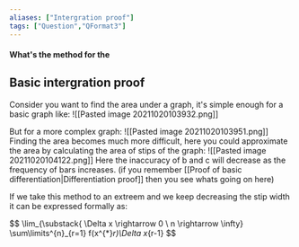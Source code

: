 ```yaml
---
aliases: ["Intergration proof"]
tags: ["Question","QFormat3"]
---
```


#### What's the method for the
## Basic intergration proof
Consider you want to find the area under a graph, it's simple enough for a basic graph like:
![[Pasted image 20211020103932.png]]

But for a more complex graph:
![[Pasted image 20211020103951.png]]
Finding the area becomes much more difficult, here you could approximate the area by calculating the area of stips of the graph:
![[Pasted image 20211020104122.png]]
Here the inaccuracy of b and c will decrease as the frequency of bars increases. (if you remember [[Proof of basic differentiation|Differentiation proof]] then you see whats going on here)

If we take this method to an extreem and we keep decreasing the stip width it can be expressed formally as:

$$ \lim_{\substack{ \Delta x \rightarrow 0 \\ n \rightarrow \infty} \sum\limits^{n}_{r=1} f(x^{*}_r)\Delta x_{r-1} $$
